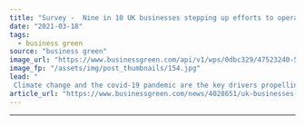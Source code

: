 ```yaml
---
title: "Survey -  Nine in 10 UK businesses stepping up efforts to operate ethically"
date: "2021-03-18"
tags: 
  - business green
source: "business green"
image_url: "https://www.businessgreen.com/api/v1/wps/0dbc329/47523240-5a23-486e-87ae-ae31d61fdc42/4/iStock-990660782-185x114.jpg"
image_fp: "/assets/img/post_thumbnails/154.jpg"
lead: "
 Climate change and the covid-19 pandemic are the key drivers propelling this shift in attitudes, the survey found ..."
article_url: "https://www.businessgreen.com/news/4028651/uk-businesses-stepping-efforts-operate-ethically-survey"
---
```


---
